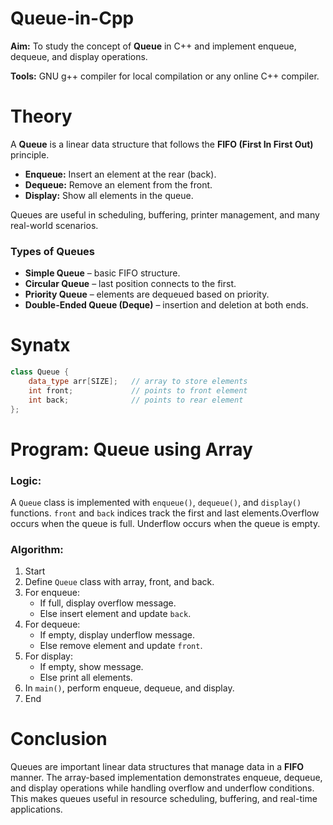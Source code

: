 # Queue-in-Cpp  

**Aim:** To study the concept of **Queue** in C++ and implement enqueue, dequeue, and display operations.  

**Tools:** GNU g++ compiler for local compilation or any online C++ compiler.  

# Theory  
A **Queue** is a linear data structure that follows the **FIFO (First In First Out)** principle.  
- **Enqueue:** Insert an element at the rear (back).  
- **Dequeue:** Remove an element from the front.  
- **Display:** Show all elements in the queue.  

Queues are useful in scheduling, buffering, printer management, and many real-world scenarios.  

### Types of Queues  
- **Simple Queue** – basic FIFO structure.  
- **Circular Queue** – last position connects to the first.  
- **Priority Queue** – elements are dequeued based on priority.  
- **Double-Ended Queue (Deque)** – insertion and deletion at both ends.  
# Synatx
```cpp
class Queue {
    data_type arr[SIZE];   // array to store elements
    int front;             // points to front element
    int back;              // points to rear element
};
```
# **Program: Queue using Array**  

### Logic:  
A `Queue` class is implemented with `enqueue()`, `dequeue()`, and `display()` functions. `front` and `back` indices track the first and last elements.Overflow occurs when the queue is full.  Underflow occurs when the queue is empty.  

### Algorithm:  
1. Start  
2. Define `Queue` class with array, front, and back.  
3. For enqueue:  
   - If full, display overflow message.  
   - Else insert element and update `back`.  
4. For dequeue:  
   - If empty, display underflow message.  
   - Else remove element and update `front`.  
5. For display:  
   - If empty, show message.  
   - Else print all elements.  
6. In `main()`, perform enqueue, dequeue, and display.  
7. End  



# **Conclusion**  
Queues are important linear data structures that manage data in a **FIFO** manner. The array-based implementation demonstrates enqueue, dequeue, and display operations while handling overflow and underflow conditions. This makes queues useful in resource scheduling, buffering, and real-time applications.  

